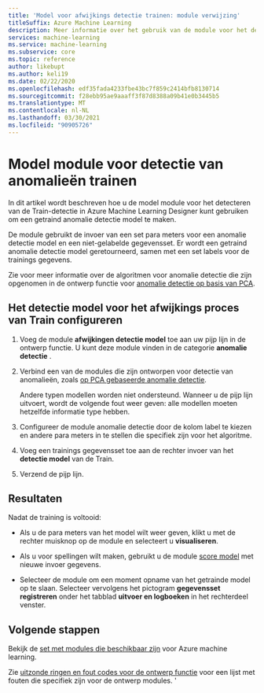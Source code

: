 ```yaml
---
title: 'Model voor afwijkings detectie trainen: module verwijzing'
titleSuffix: Azure Machine Learning
description: Meer informatie over het gebruik van de module voor het detecteren van detectie van Train-modellen voor het maken van een getraind anomalie detectie model.
services: machine-learning
ms.service: machine-learning
ms.subservice: core
ms.topic: reference
author: likebupt
ms.author: keli19
ms.date: 02/22/2020
ms.openlocfilehash: edf35fada4233fbe43bc7f859c2414bfb8130714
ms.sourcegitcommit: f28ebb95ae9aaaff3f87d8388a09b41e0b3445b5
ms.translationtype: MT
ms.contentlocale: nl-NL
ms.lasthandoff: 03/30/2021
ms.locfileid: "90905726"
---
```

# <a name="train-anomaly-detection-model-module"></a>Model module voor detectie van anomalieën trainen

In dit artikel wordt beschreven hoe u de model module voor het detecteren van de Train-detectie in Azure Machine Learning Designer kunt gebruiken om een getraind anomalie detectie model te maken.

De module gebruikt de invoer van een set para meters voor een anomalie detectie model en een niet-gelabelde gegevensset. Er wordt een getraind anomalie detectie model geretourneerd, samen met een set labels voor de trainings gegevens.  

Zie voor meer informatie over de algoritmen voor anomalie detectie die zijn opgenomen in de ontwerp functie voor [anomalie detectie op basis van PCA](pca-based-anomaly-detection.md).  

## <a name="how-to-configure-train-anomaly-detection-model"></a>Het detectie model voor het afwijkings proces van Train configureren 

1.  Voeg de module **afwijkingen detectie model** toe aan uw pijp lijn in de ontwerp functie. U kunt deze module vinden in de categorie **anomalie detectie** .

2. Verbind een van de modules die zijn ontworpen voor detectie van anomalieën, zoals [op PCA gebaseerde anomalie detectie](pca-based-anomaly-detection.md).

    Andere typen modellen worden niet ondersteund. Wanneer u de pijp lijn uitvoert, wordt de volgende fout weer geven: alle modellen moeten hetzelfde informatie type hebben.  

3.  Configureer de module anomalie detectie door de kolom label te kiezen en andere para meters in te stellen die specifiek zijn voor het algoritme.  

4.  Voeg een trainings gegevensset toe aan de rechter invoer van het **detectie model** van de Train.  

5.  Verzend de pijp lijn.  

## <a name="results"></a>Resultaten

Nadat de training is voltooid:

+ Als u de para meters van het model wilt weer geven, klikt u met de rechter muisknop op de module en selecteert u **visualiseren**. 

+ Als u voor spellingen wilt maken, gebruikt u de module [score model](score-model.md) met nieuwe invoer gegevens.

+ Selecteer de module om een moment opname van het getrainde model op te slaan. Selecteer vervolgens het pictogram **gegevensset registreren** onder het tabblad **uitvoer en logboeken** in het rechterdeel venster.   

 
## <a name="next-steps"></a>Volgende stappen

Bekijk de [set met modules die beschikbaar zijn](module-reference.md) voor Azure machine learning. 

Zie [uitzonde ringen en fout codes voor de ontwerp functie](designer-error-codes.md) voor een lijst met fouten die specifiek zijn voor de ontwerp modules.
'